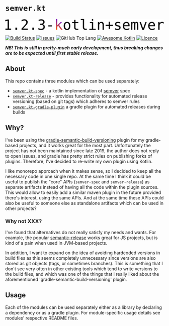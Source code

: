 # `semver.kt`

<a href="https://github.com/serpro69/semver.kt"> <img src="docs/logo.png" alt="semver.kt"/> </a>

[![Build Status](https://img.shields.io/github/workflow/status/serpro69/semver.kt/Build?logo=github&style=for-the-badge)](https://github.com/serpro69/semver.kt/actions/workflows/build.yml)
[![Issues](https://img.shields.io/github/issues/serpro69/semver.kt.svg?logo=GitHub&style=for-the-badge&color=lightblue)](https://github.com/serpro69/semver.kt/issues)
![GitHub Top Lang](https://img.shields.io/github/languages/top/serpro69/semver.kt.svg?logo=Kotlin&logoColor=white&color=A97BFF&style=for-the-badge)
[![Awesome Kotlin](https://img.shields.io/badge/awesome-kotlin-orange?logo=Awesome-Lists&style=for-the-badge)](https://github.com/KotlinBy/awesome-kotlin)
[![Licence](https://img.shields.io/github/license/serpro69/semver.kt.svg?style=for-the-badge)](LICENSE.adoc)

***NB! This is still in pretty-much early development, thus breaking changes are to be expected until first stable release.***

## About

This repo contains three modules which can be used separately: 

- [`semver.kt-spec`](spec) - a kotlin implementation of [semver](https://github.com/semver/semver) spec
- [`semver.kt-release`](release) - provides functionality for automated release versioning (based on git tags) which adheres to semver rules
- [`semver.kt-gradle-plugin`](gradle-plugin) a gradle plugin for automated releases during builds

## Why?

I've been using the [gradle-semantic-build-versioning](https://github.com/vivin/gradle-semantic-build-versioning) plugin for my gradle-based projects, and it works great for the most part. Unfortunately the project has not been maintained since late 2019, the author does not reply to open issues, and gradle has pretty strict rules on publishing forks of plugins. Therefore, I've decided to re-write my own plugin using Kotlin.

I like monorepo approach when it makes sense, so I decided to keep all the necessary code in one single repo. At the same time I think it could be useful to publish the "core" APIs (`semver-spec` and `semver-release`) as separate artifacts instead of having all the code within the plugin sources. This would allow to easily add a similar maven plugin in the future provided there's interest, using the same APIs. And at the same time these APIs could also be useful to someone else as standalone artifacts which can be used in other projects?

### Why not XXX?

I've found that alternatives do not really satisfy my needs and wants. For example, the popular [semantic-release](https://github.com/semantic-release/semantic-release) works great for JS projects, but is kind of a pain when used in JVM-based projects.

In addition, I want to expand on the idea of avoiding hardcoded versions in build files as this seems completely unnecessary since versions are also stored as git objects (tags, or sometimes branches). This is something that I don't see very often in other existing tools which tend to write versions to the build files, and which was one of the things that I really liked about the aforementioned 'gradle-semantic-build-versioning' plugin. 

## Usage

Each of the modules can be used separately either as a library by declaring a dependency or as a gradle plugin. For module-specific usage details see modules' respective README files.
